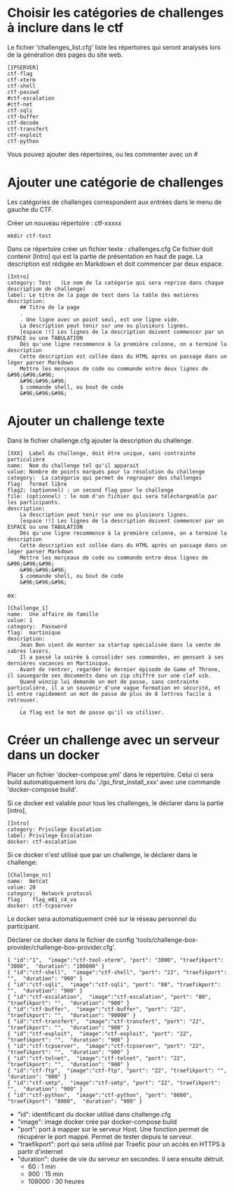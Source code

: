 # Choisir les catégories de challenges à inclure dans le ctf

Le fichier 'challenges_list.cfg' liste les répertoires qui seront analysés lors de la génération des pages du site web.
```
[IPSERVER]
ctf-flag
ctf-xterm
ctf-shell
ctf-passwd
#ctf-escalation
#ctf-net
ctf-sqli
ctf-buffer
ctf-decode
ctf-transfert
ctf-exploit
ctf-python
```
Vous pouvez ajouter des répertoires, ou les commenter avec un #



# Ajouter une catégorie de challenges

Les catégories de challenges correspondent aux entrées dans le menu de gauche du CTF.

Créer un nouveau répertoire : ctf-xxxxx
````
mkdir ctf-test
````

Dans ce répertoire créer un fichier texte : challenges.cfg
Ce fichier doit contenir [Intro] qui est la partie de présentation en haut de page.
La description est rédigée en Markdown et doit commencer par deux espace.

```
[Intro]
category: Test   (Le nom de la catégorie qui sera reprise dans chaque description de challenge)
label: Le titre de la page de test dans la table des matières 
description:    
    ## Titre de la page
    .
    . Une ligne avec un point seul, est une ligne vide.
    La description peut tenir sur une ou plusieurs lignes.
    [espace !!] Les lignes de la description doivent commencer par un ESPACE ou une TABULATION
    Dès qu'une ligne recommence à la première colonne, on a terminé la description
    Cette description est collée dans du HTML après un passage dans un léger parser Markdown
    Mettre les morçeaux de code ou commande entre deux lignes de &#96;&#96;&#96;
    &#96;&#96;&#96;
    $ commande shell, ou bout de code
    &#96;&#96;&#96;
```


# Ajouter un challenge texte 


Dans le fichier challenge.cfg ajouter la description du challenge.

```
[XXX]  Label du challenge, doit être unique, sans contrainte particulière
name:  Nom du challenge tel qu'il apparait 
value: Nombre de points marqués pour la résolution du challenge
category:  La catégorie qui permet de regrouper des challenges
flag:  format libre
flag2: (optionnel) : un second flag pour le challenge
file: (optionnel) : le nom d'un fichier qui sera téléchargeable par les participants.
description: 
    La description peut tenir sur une ou plusieurs lignes.
    [espace !!] Les lignes de la description doivent commencer par un ESPACE ou une TABULATION
    Dès qu'une ligne recommence à la première colonne, on a terminé la description
    Cette description est collée dans du HTML après un passage dans un léger parser Markdown
    Mettre les morçeaux de code ou commande entre deux lignes de &#96;&#96;&#96;
    &#96;&#96;&#96;
    $ commande shell, ou bout de code
    &#96;&#96;&#96;
```

ex:
````
[Challenge_1]
name:  Une affaire de famille
value: 1
category:  Password
flag:  martinique
description: 
    Jean Bon vient de monter sa startup spécialisée dans la vente de sabres lasers.
    Il a passé la soirée à consolider ses commandes, en pensant à ses dernières vacances en Martinique.
    Avant de rentrer, regarder le dernier épisode de Game of Throne, il sauvegarde ses documents dans un zip chiffré sur une clef usb.
    Quand winzip lui demande un mot de passe, sans contrainte particulière, il a un souvenir d'une vague formation en sécurité, et il entre rapidement un mot de passe de plus de 8 lettres facile à retrouver.
    .
    Le flag est le mot de passe qu'il va utiliser. 
````
    




# Créer un challenge avec un serveur dans un docker


Placer un fichier 'docker-compose.yml' dans le répertoire. Celui ci sera build automatiquement lors du './go_first_install_xxx' avec une commande 'docker-compose build'.

Si ce docker est valable pour tous les challenges, le déclarer dans la partie [intro], 
````
[Intro]
category: Privilege Escalation
label: Privilege Escalation
docker: ctf-escalation
````

Si ce docker n'est utilisé que par un challenge, le déclarer dans le challenge:
````
[Challenge_nc]
name:  Netcat
value: 20
category:  Network protocol
flag:   flag_m01_c4_va
docker: ctf-tcpserver
````

Le docker sera automatiquement créé sur le réseau personnel du participant.


Déclarer ce docker dans le fichier de config 'tools/challenge-box-provider/challenge-box-provider.cfg'.
````
{ "id":"1",  "image":"ctf-tool-xterm", "port": "3000", "traefikport": "3000",  "duration": "108000" }
{ "id":"ctf-shell",  "image":"ctf-shell", "port": "22", "traefikport": "",  "duration": "900" }
{ "id":"ctf-sqli",  "image":"ctf-sqli", "port": "80", "traefikport": "",  "duration": "900" }
{ "id":"ctf-escalation",  "image":"ctf-escalation", "port": "80", "traefikport": "",  "duration": "900" }
{ "id":"ctf-buffer",  "image":"ctf-buffer", "port": "22", "traefikport": "",  "duration": "90000" }
{ "id":"ctf-transfert",  "image":"ctf-transfert", "port": "22", "traefikport": "",  "duration": "900" }
{ "id":"ctf-exploit",  "image":"ctf-exploit", "port": "22", "traefikport": "",  "duration": "900" }
{ "id":"ctf-tcpserver",  "image":"ctf-tcpserver", "port": "22", "traefikport": "",  "duration": "900" }
{ "id":"ctf-telnet",  "image":"ctf-telnet", "port": "22", "traefikport": "",  "duration": "900" }
{ "id":"ctf-ftp",  "image":"ctf-ftp", "port": "22", "traefikport": "",  "duration": "900" }
{ "id":"ctf-smtp",  "image":"ctf-smtp", "port": "22", "traefikport": "",  "duration": "900" }
{ "id":"ctf-python",  "image":"ctf-python", "port": "8080", "traefikport": "8080",  "duration": "900" }
````
- "id": identificant du docker utilisé dans challenge.cfg
- "image": image docker crée par docker-compose build
- "port": port à mapper sur le serveur Host. Une fonction permet de récupérer le port mappé. Permet de tester depuis le serveur.
- "traefikport": port qui sera utilisé par Traefic pour un accès en HTTPS à partir d'internet
- "duration": durée de vie du serveur en secondes. Il sera ensuite détruit.
    - 60 : 1 min
    - 900 : 15 min
    - 108000 : 30 heures









